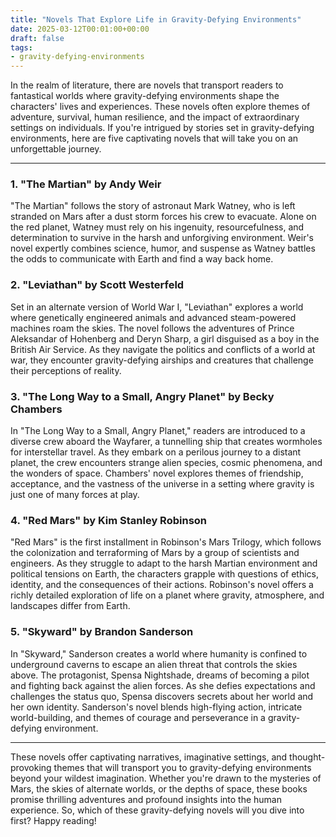 ```yaml
---
title: "Novels That Explore Life in Gravity-Defying Environments"
date: 2025-03-12T00:01:00+00:00
draft: false
tags:
- gravity-defying-environments
---
```


In the realm of literature, there are novels that transport readers to fantastical worlds where gravity-defying environments shape the characters' lives and experiences. These novels often explore themes of adventure, survival, human resilience, and the impact of extraordinary settings on individuals. If you're intrigued by stories set in gravity-defying environments, here are five captivating novels that will take you on an unforgettable journey.

---

### 1. "The Martian" by Andy Weir

"The Martian" follows the story of astronaut Mark Watney, who is left stranded on Mars after a dust storm forces his crew to evacuate. Alone on the red planet, Watney must rely on his ingenuity, resourcefulness, and determination to survive in the harsh and unforgiving environment. Weir's novel expertly combines science, humor, and suspense as Watney battles the odds to communicate with Earth and find a way back home.

### 2. "Leviathan" by Scott Westerfeld

Set in an alternate version of World War I, "Leviathan" explores a world where genetically engineered animals and advanced steam-powered machines roam the skies. The novel follows the adventures of Prince Aleksandar of Hohenberg and Deryn Sharp, a girl disguised as a boy in the British Air Service. As they navigate the politics and conflicts of a world at war, they encounter gravity-defying airships and creatures that challenge their perceptions of reality.

### 3. "The Long Way to a Small, Angry Planet" by Becky Chambers

In "The Long Way to a Small, Angry Planet," readers are introduced to a diverse crew aboard the Wayfarer, a tunnelling ship that creates wormholes for interstellar travel. As they embark on a perilous journey to a distant planet, the crew encounters strange alien species, cosmic phenomena, and the wonders of space. Chambers' novel explores themes of friendship, acceptance, and the vastness of the universe in a setting where gravity is just one of many forces at play.

### 4. "Red Mars" by Kim Stanley Robinson

"Red Mars" is the first installment in Robinson's Mars Trilogy, which follows the colonization and terraforming of Mars by a group of scientists and engineers. As they struggle to adapt to the harsh Martian environment and political tensions on Earth, the characters grapple with questions of ethics, identity, and the consequences of their actions. Robinson's novel offers a richly detailed exploration of life on a planet where gravity, atmosphere, and landscapes differ from Earth.

### 5. "Skyward" by Brandon Sanderson

In "Skyward," Sanderson creates a world where humanity is confined to underground caverns to escape an alien threat that controls the skies above. The protagonist, Spensa Nightshade, dreams of becoming a pilot and fighting back against the alien forces. As she defies expectations and challenges the status quo, Spensa discovers secrets about her world and her own identity. Sanderson's novel blends high-flying action, intricate world-building, and themes of courage and perseverance in a gravity-defying environment.

---

These novels offer captivating narratives, imaginative settings, and thought-provoking themes that will transport you to gravity-defying environments beyond your wildest imagination. Whether you're drawn to the mysteries of Mars, the skies of alternate worlds, or the depths of space, these books promise thrilling adventures and profound insights into the human experience. So, which of these gravity-defying novels will you dive into first? Happy reading!